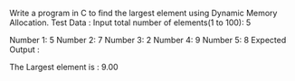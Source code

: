 Write a program in C to find the largest element using Dynamic Memory Allocation.
Test Data :
Input total number of elements(1 to 100): 5

Number 1: 5
Number 2: 7
Number 3: 2
Number 4: 9
Number 5: 8
Expected Output :

The Largest element is :  9.00 
